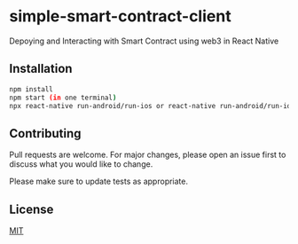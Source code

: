 # simple-smart-contract-client

Depoying and Interacting with Smart Contract using web3 in React Native


## Installation

```bash
npm install
npm start (in one terminal)
npx react-native run-android/run-ios or react-native run-android/run-ios
```

## Contributing
Pull requests are welcome. For major changes, please open an issue first to discuss what you would like to change.

Please make sure to update tests as appropriate.

## License
[MIT](https://choosealicense.com/licenses/mit/)
